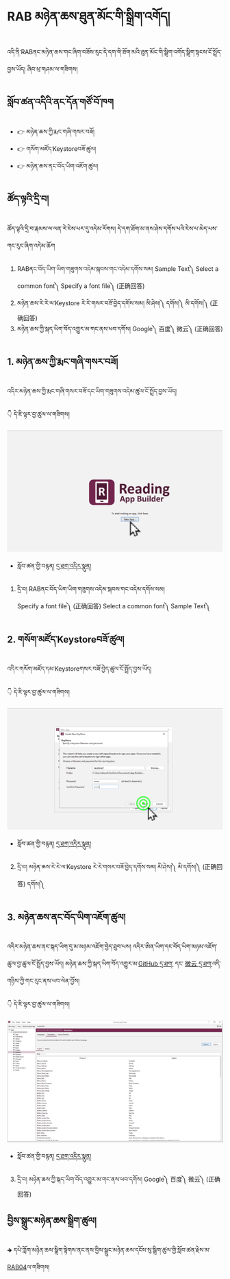 # RAB མཉེན་ཆས་ཐུན་མོང་གི་སྒྲིག་འགོད།

འདི་ནི་RABནང་མཉེན་ཆས་གང་ཞིག་བཟོས་རུང་དེ་དག་གི་ཐོག་མའི་ཐུན་མོང་གི་སྒྲིག་འགོད་སྒྲིག་སྟངས་ངོ་སྤྲོད་བྱས་ཡོད། ཞིབ་ཕྲ་གཤམ་ལ་གཟིགས།

## སློབ་ཚན་འདིའི་ནང་དོན་གཙོ་བོ་ཁག
- 👉 མཉེན་ཆས་ཀྱི་རྨང་གཞི་གསར་བཟོ།
- 👉 གསོག་མཛོད་Keystoreབཟོ་ཚུལ།
- 👉 མཉེན་ཆས་ནང་བོད་ཡིག་འཇོག་ཚུལ།

## ཚོད་ལྟའི་དྲི་བ།

ཚོད་ལྟའི་དྲི་བ་རྣམས་ལ་ལན་རེ་ངེས་པར་དུ་འདེམ་རོགས། དེ་དག་ཐོག་མ་ནས་ཤེས་དགོས་པའི་ངེས་པ་མེད་པས་གང་རུང་ཞིག་འདེམ་ཆོག

1. RABནང་བོད་ཡིག་ཡིག་གཟུགས་འདེམ་སྐབས་གང་འདེམ་དགོས་སམ། Sample Text༽ Select a common font༽ Specify a font file༽ (正确回答)
2. མཉེན་ཆས་རེ་རེ་ལ་Keystore རེ་རེ་གསར་བཟོ་བྱེད་དགོས་སམ། མི་ཤེས།༽ དགོས།༽ མི་དགོས།༽ (正确回答)
3. མཉེན་ཆས་ཀྱི་སྐད་ཡིག་བོད་འགྱུར་མ་གང་ནས་ཕབ་དགོས། Google༽ 百度༽ 微云༽ (正确回答)

## 1. མཉེན་ཆས་ཀྱི་རྨང་གཞི་གསར་བཟོ།

འདིར་མཉེན་ཆས་ཀྱི་རྨང་གཞི་གསར་བཟོ་དང་ཡིག་གཟུགས་འདེམ་ཚུལ་ངོ་སྤྲོད་བྱས་ཡོད།

👇 དེ་ཇི་ལྟར་བྱ་ཚུལ་ལ་གཟིགས།

![800](images/000001.png)

- སློབ་ཚན་གྱི་བརྙན། [དྲ་ཐག་འདིར་སྣུན།](https://drive.google.com/file/d/1CNVokXkPqtq8xO6Ydhwrcnl8BZmrtoeV/view?usp=share_link)

1. དྲི་བ། RABནང་བོད་ཡིག་ཡིག་གཟུགས་འདེམ་སྐབས་གང་འདེམ་དགོས་སམ།  
Specify a font file༽ (正确回答) Select a common font༽ Sample Text༽

## 2. གསོག་མཛོད་Keystoreབཟོ་ཚུལ།

འདིར་གསོག་མཛོད་དམ་Keystoreགསར་བཟོ་བྱེད་ཚུལ་ངོ་སྤྲོད་བྱས་ཡོད།

👇 དེ་ཇི་ལྟར་བྱ་ཚུལ་ལ་གཟིགས།

![800](images/000002.png)


- སློབ་ཚན་གྱི་བརྙན། [དྲ་ཐག་འདིར་སྣུན།](https://drive.google.com/file/d/1YsbEfgihc6WDF4msmtOVe4l3X4CUesI_/view?usp=share_link)

2. དྲི་བ། མཉེན་ཆས་རེ་རེ་ལ་Keystore རེ་རེ་གསར་བཟོ་བྱེད་དགོས་སམ། མི་ཤེས།༽ མི་དགོས།༽ (正确回答) དགོས།༽

## 3. མཉེན་ཆས་ནང་བོད་ཡིག་འཇོག་ཚུལ།

འདིར་མཉེན་ཆས་ནང་སྐད་ཡིག་དུ་མ་མཉམ་འཇོག་བྱེད་ཐུབ་པས། འདིར་ཨིན་ཡིག་དང་བོད་ཡིག་མཉམ་འཇོག་ཚུལ་བྱ་ཚུལ་ངོ་སྤྲོད་བྱས་ཡོད། མཉེན་ཆས་ཀྱི་སྐད་ཡིག་བོད་འགྱུར་མ་[GitHub དྲ་ཐག་](https://github.com/tadhondup/RAB-Sample/releases/download/v1.0.2/RAB.Localization.Bo.txt) དང་ [微云 དྲ་ཐག་](https://share.weiyun.com/2B9PYmOS)འདི་གཉིས་ཀྱི་གང་རུང་ནས་ཕབ་ལེན་བྱོས།

👇 དེ་ཇི་ལྟར་བྱ་ཚུལ་ལ་གཟིགས།

![800](images/000003.png)
 

- སློབ་ཚན་གྱི་བརྙན། [དྲ་ཐག་འདིར་སྣུན།](https://drive.google.com/file/d/1ACVvPfv6cTWXgJf9EqQFyQ4p45YLr_CW/view?usp=share_link)


3. དྲི་བ། མཉེན་ཆས་ཀྱི་སྐད་ཡིག་བོད་འགྱུར་མ་གང་ནས་ཕབ་དགོས། Google༽ 百度༽ 微云༽ (正确回答)

## བྱིས་སྒྲུང་མཉེན་ཆས་སྒྲིག་ཚུལ།

🡺 དཔེ་ཀློག་མཉེན་ཆས་སྒྲིག་སྟེགས་ནང་ནས་བྱིས་སྒྲུང་མཉེན་ཆས་དངོས་སུ་སྒྲིག་ཚུལ་གྱི་སློབ་ཚན་རྗེས་མ་[RAB04](https://github.com/buda-base/budax/blob/master/howtoguides/RAB04/index.md)ལ་གཟིགས།
